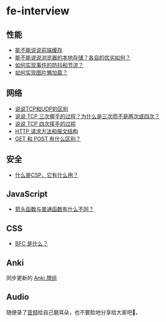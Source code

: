 # fe-interview

## 性能

* [能不能说说前端缓存](https://github.com/suukii/fe-interview/issues/6)
* [能不能说说浏览器的本地存储？各自的优劣如何？](https://github.com/suukii/fe-interview/issues/10)
* [如何实现事件的防抖和节流？](https://github.com/suukii/fe-interview/issues/11)
* [如何实现图片懒加载？](https://github.com/suukii/fe-interview/issues/12)


## 网络

* [说说TCP和UDP的区别](https://github.com/suukii/fe-interview/issues/1)
* [说说 TCP 三次握手的过程？为什么是三次而不是两次或四次？](https://github.com/suukii/fe-interview/issues/2)
* [说说 TCP 四次挥手的过程](https://github.com/suukii/fe-interview/issues/3)
* [HTTP 请求方法和报文结构](https://github.com/suukii/fe-interview/issues/4)
* [GET 和 POST 有什么区别？](https://github.com/suukii/fe-interview/issues/5)

## 安全

* [什么是CSP，它有什么用？](https://github.com/suukii/fe-interview/issues/7)

## JavaScript

* [箭头函数与普通函数有什么不同？](https://github.com/suukii/fe-interview/issues/9)

## CSS

* [BFC 是什么？](https://github.com/suukii/fe-interview/issues/8)

## Anki

同步更新的 [Anki 牌组](https://ankiweb.net/shared/info/1279694530)

## Audio

随便录了[音频](https://www.ximalaya.com/keji/39461560/312920880)给自己磨耳朵，也不要脸地分享给大家吧👀。
